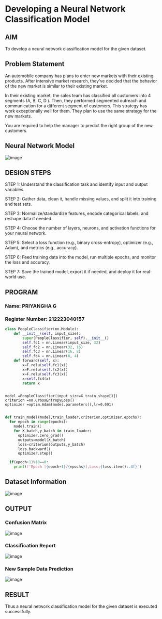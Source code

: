 # Developing a Neural Network Classification Model

## AIM

To develop a neural network classification model for the given dataset.

## Problem Statement

An automobile company has plans to enter new markets with their existing products. After intensive market research, they’ve decided that the behavior of the new market is similar to their existing market.

In their existing market, the sales team has classified all customers into 4 segments (A, B, C, D ). Then, they performed segmented outreach and communication for a different segment of customers. This strategy has work exceptionally well for them. They plan to use the same strategy for the new markets.

You are required to help the manager to predict the right group of the new customers.

## Neural Network Model

![image](https://github.com/user-attachments/assets/99e78329-c019-4490-b9cc-36f960400891)


## DESIGN STEPS

STEP 1:
Understand the classification task and identify input and output variables.

STEP 2:
Gather data, clean it, handle missing values, and split it into training and test sets.

STEP 3:
Normalize/standardize features, encode categorical labels, and reshape data if needed.

STEP 4:
Choose the number of layers, neurons, and activation functions for your neural network.

STEP 5:
Select a loss function (e.g., binary cross-entropy), optimizer (e.g., Adam), and metrics (e.g., accuracy).

STEP 6:
Feed training data into the model, run multiple epochs, and monitor the loss and accuracy.

STEP 7:
Save the trained model, export it if needed, and deploy it for real-world use.

## PROGRAM

### Name: PRIYANGHA G
### Register Number: 212223040157

```python
class PeopleClassifier(nn.Module):
    def __init__(self, input_size):
        super(PeopleClassifier, self).__init__()
        self.fc1 = nn.Linear(input_size, 32)
        self.fc2 = nn.Linear(32, 16)
        self.fc3 = nn.Linear(16, 8)
        self.fc4 = nn.Linear(8, 4)
    def forward(self, x):
        x=F.relu(self.fc1(x))
        x=F.relu(self.fc2(x))
        x=F.relu(self.fc3(x))
        x=self.fc4(x)
        return x
```
```

model =PeopleClassifier(input_size=X_train.shape[1])
criterion =nn.CrossEntropyLoss()
optimizer =optim.Adam(model.parameters(),lr=0.001)


```
```python
def train_model(model,train_loader,criterion,optimizer,epochs):
  for epoch in range(epochs):
    model.train()
    for X_batch,y_batch in train_loader:
      optimizer.zero_grad()
      outputs=model(X_batch)
      loss=criterion(outputs,y_batch)
      loss.backward()
      optimizer.step()

  if(epoch+1)%10==0:
    print(f'Epoch [{epoch+1}/{epochs}],Loss:{loss.item():.4f}')
```



## Dataset Information

![image](https://github.com/user-attachments/assets/b200153f-b058-4514-8e98-8cb500f0fd0b)


## OUTPUT



### Confusion Matrix

![image](https://github.com/user-attachments/assets/cb160880-964c-4145-b71e-f316c4e91daa)


### Classification Report

![image](https://github.com/user-attachments/assets/eac93377-17fa-47b4-aa04-f598be0a9e44)




### New Sample Data Prediction

![image](https://github.com/user-attachments/assets/44111f95-c8a6-4fec-bac1-98747c24e9f7)


## RESULT
Thus a neural network classification model for the given dataset is executed successfully.
